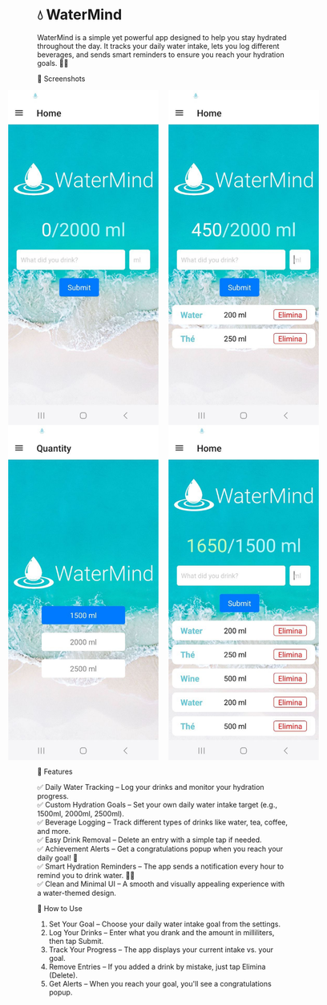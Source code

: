 # 💧 WaterMind
WaterMind is a simple yet powerful app designed to help you stay hydrated throughout the day. It tracks your daily water intake, lets you log different beverages, and sends smart reminders to ensure you reach your hydration goals. 🚰✨

📸 Screenshots
<div style="display: flex; justify-content: center; align-items: center; gap: 20px;">
    <img src="images/images2.jpg" alt="WaterMind Home Screen" width="300">
    <img src="images/images3.jpg" alt="Daily Intake Tracking" width="300">
</div>
<div style="display: flex; justify-content: center; align-items: center; gap: 20px;">
    <img src="images/images4.jpg" alt="Drink Log and Deletion" width="300">
    <img src="images/images1.jpg" alt="Hydration Goal Selection" width="300">
</div>

🎯 Features  

✅ Daily Water Tracking – Log your drinks and monitor your hydration progress.  
✅ Custom Hydration Goals – Set your own daily water intake target (e.g., 1500ml, 2000ml, 2500ml).  
✅ Beverage Logging – Track different types of drinks like water, tea, coffee, and more.  
✅ Easy Drink Removal – Delete an entry with a simple tap if needed.  
✅ Achievement Alerts – Get a congratulations popup when you reach your daily goal! 🎉  
✅ Smart Hydration Reminders – The app sends a notification every hour to remind you to drink water. 🔔💦  
✅ Clean and Minimal UI – A smooth and visually appealing experience with a water-themed design.  

📲 How to Use  

1. Set Your Goal – Choose your daily water intake goal from the settings.  
2. Log Your Drinks – Enter what you drank and the amount in milliliters, then tap Submit.  
3. Track Your Progress – The app displays your current intake vs. your goal.  
4. Remove Entries – If you added a drink by mistake, just tap Elimina (Delete).  
5. Get Alerts – When you reach your goal, you'll see a congratulations popup.  
